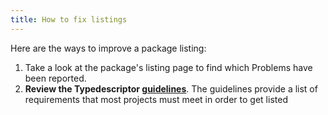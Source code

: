 ```yaml
---
title: How to fix listings
---
```


Here are the ways to improve a package listing:

1. Take a look at the package's listing page to find which Problems have been reported.
2. **Review the Typedescriptor [guidelines](guidelines.md)**.  The guidelines provide a list of requirements that most projects must meet in order to get listed
